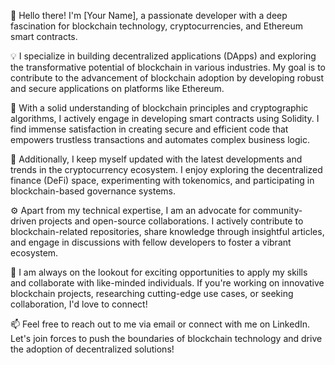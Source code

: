 👋 Hello there! I'm [Your Name], a passionate developer with a deep fascination for blockchain technology, cryptocurrencies, and Ethereum smart contracts.

💡 I specialize in building decentralized applications (DApps) and exploring the transformative potential of blockchain in various industries. My goal is to contribute to the advancement of blockchain adoption by developing robust and secure applications on platforms like Ethereum.

🔭 With a solid understanding of blockchain principles and cryptographic algorithms, I actively engage in developing smart contracts using Solidity. I find immense satisfaction in creating secure and efficient code that empowers trustless transactions and automates complex business logic.

🌱 Additionally, I keep myself updated with the latest developments and trends in the cryptocurrency ecosystem. I enjoy exploring the decentralized finance (DeFi) space, experimenting with tokenomics, and participating in blockchain-based governance systems.

⚙️ Apart from my technical expertise, I am an advocate for community-driven projects and open-source collaborations. I actively contribute to blockchain-related repositories, share knowledge through insightful articles, and engage in discussions with fellow developers to foster a vibrant ecosystem.

🌟 I am always on the lookout for exciting opportunities to apply my skills and collaborate with like-minded individuals. If you're working on innovative blockchain projects, researching cutting-edge use cases, or seeking collaboration, I'd love to connect!

📫 Feel free to reach out to me via email or connect with me on LinkedIn. Let's join forces to push the boundaries of blockchain technology and drive the adoption of decentralized solutions!
